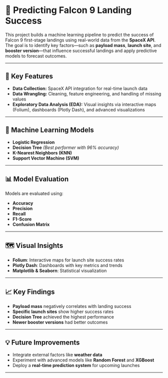 # 🚀 **Predicting Falcon 9 Landing Success**

This project builds a machine learning pipeline to predict the success of Falcon 9 first-stage landings using real-world data from the **SpaceX API**. The goal is to identify key factors—such as **payload mass**, **launch site**, and **booster version**—that influence successful landings and apply predictive models to forecast outcomes.

---

## 📌 **Key Features**

- **Data Collection:** SpaceX API integration for real-time launch data  
- **Data Wrangling:** Cleaning, feature engineering, and handling of missing values  
- **Exploratory Data Analysis (EDA):** Visual insights via interactive maps (Folium), dashboards (Plotly Dash), and advanced visualizations  

---

## 🤖 **Machine Learning Models**

- **Logistic Regression**  
- **Decision Tree** *(Best performer with 96% accuracy)*  
- **K-Nearest Neighbors (KNN)**  
- **Support Vector Machine (SVM)**  

---

## 📊 **Model Evaluation**

Models are evaluated using:

- **Accuracy**
- **Precision**
- **Recall**
- **F1-Score**
- **Confusion Matrix**

---

## 🗺 **Visual Insights**

- **Folium**: Interactive maps for launch site success rates  
- **Plotly Dash**: Dashboards with key metrics and trends  
- **Matplotlib & Seaborn**: Statistical visualization  

---

## 📈 **Key Findings**

- **Payload mass** negatively correlates with landing success  
- **Specific launch sites** show higher success rates  
- **Decision Tree** achieved the highest performance  
- **Newer booster versions** had better outcomes  

---

## 💡 **Future Improvements**

- Integrate external factors like **weather data**  
- Experiment with advanced models like **Random Forest** and **XGBoost**  
- Deploy a **real-time prediction system** for upcoming launches  

---

